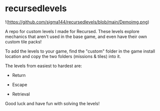 # recursedlevels

!(https://github.com/sigma144/recursedlevels/blob/main/Demoimg.png)

A repo for custom levels I made for Recursed. These levels explore mechanics that aren't used in the base game, and even have their own custom tile packs!

To add the levels to your game, find the "custom" folder in the game install location and copy the two folders (missions & tiles) into it.

The levels from easiest to hardest are:

- Return

- Escape

- Retrieval

Good luck and have fun with solving the levels!
